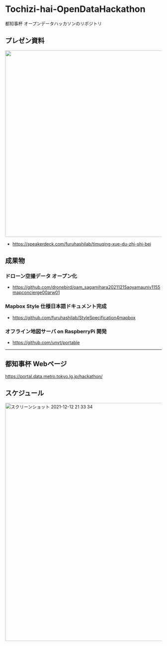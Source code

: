 # Tochizi-hai-OpenDataHackathon
都知事杯  オープンデータハッカソンのリポジトリ


## プレゼン資料
<a href="https://speakerdeck.com/furuhashilab/timuqing-xue-du-zhi-shi-bei"><img src="https://user-images.githubusercontent.com/416977/146668565-135ecc38-f348-4c52-ba6d-a90a23a23fb2.jpg" width="600" /></a>
* https://speakerdeck.com/furuhashilab/timuqing-xue-du-zhi-shi-bei


## 成果物

### ドローン空撮データ オープン化
* https://github.com/dronebird/oam_sagamihara20211215aoyamauniv1155mapconcierge00arw01

### Mapbox Style 仕様日本語ドキュメント完成
* https://github.com/furuhashilab/StyleSpecification4mapbox

### オフライン地図サーバ on RaspberryPi 開発
* https://github.com/unvt/portable

---

## 都知事杯 Webページ
https://portal.data.metro.tokyo.lg.jp/hackathon/

## スケジュール
<img width="766" alt="スクリーンショット 2021-12-12 21 33 34" src="https://user-images.githubusercontent.com/29940264/145712398-20cf0696-f115-4c49-8b93-3c86a17b88f1.png">
